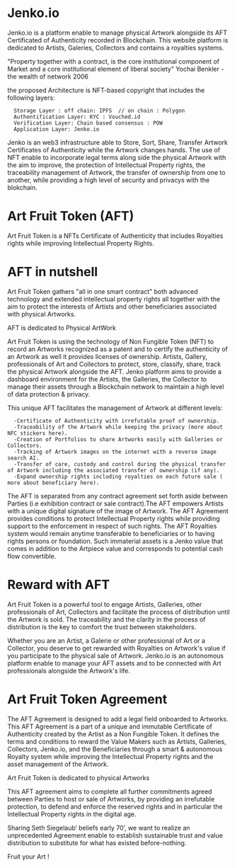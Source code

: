 # Jenko.io
Jenko.io is a platform enable to manage physical Artwork alongside its AFT Certificated of Authenticity recorded in Blockchain. This website platform is dedicated to Artists, Galeries, Collectors and contains a royalties systems.

"Property together with a contract, is the core institutional component of Market and a core institutional element of liberal society" Yochai Benkler - the wealth of network 2006

the proposed Architecture is NFT-based copyright that includes the following layers:

      Storage Layer : off chain: IPFS  // on chain : Polygon
      Authentification Layer: KYC : Vouched.id
      Verification Layer: Chain based consensus : POW
      Application Layer: Jenko.io
 
Jenko is an web3 infrastructure able to Store, Sort, Share, Transfer Artwork Certificates of Authenticity while the Artwork changes hands. The use of NFT enable to incorporate legal terms along side the physical Artwork with the aim to improve, the protection of Intellectual Property rights, the traceability management of Artwork, the transfer of ownership from one to another, while providing a high level of security and privacys with the blokchain.    

# Art Fruit Token (AFT)
Art Fruit Token is a NFTs Certificate of Authenticity that includes Royalties rights while improving Intellectual Property Rights. 

# AFT in nutshell
Art Fruit Token gathers "all in one smart contract" both advanced technology and extended intellectual property rights all together with the aim to protect the interests of Artists and other beneficiaries associated with physical Artworks. 

AFT is dedicated to Physical ArtWork 

Art Fruit Token is using the technology of Non Fungible Token (NFT) to record an Artworks recognized as a patent and to certify the authenticity of an Artwork as well it provides licenses of ownership.
Artists, Gallery, professionals of Art and Collectors to protect, store, classify, share, track the physical Artwork alongside the AFT. Jenko platform aims to provide a dashboard environment for the Artists, the Galleries, the Collector to manage their assets through a Blockchain network to maintain a high level of data protection & privacy. 

This unique AFT facilitates the management of Artwork at different levels:

      -Certificate of Authenticity with irrefutable proof of ownership.
      -Traceability of the Artwork while keeping the privacy (more about NFC stickers here).
      -Creation of Portfolios to share Artworks easily with Galleries or Collectors.
      -Tracking of Artwork images on the internet with a reverse image search AI.
      -Transfer of care, custody and control during the physical transfer of Artwork including the associated transfer of ownership (if any). 
      -Expand ownership rights including royalties on each future sale ( more about beneficiary here).

The AFT is separated from any contract agreement set forth aside between Parties (i.e exhibition contract or sale contract).The AFT empowers Artists with a unique digital signature of the image of Artwork. The AFT Agreement provides conditions to protect Intellectual Property rights while providing support to the enforcement in respect of such rights.  The AFT Royalties system would remain anytime transferable to beneficiaries or to having rights persons or foundation. Such immaterial assets is a Jenko value that comes in addition to the Artpiece value and corresponds to potential cash flow convertible.

# Reward with AFT 
Art Fruit Token is a powerful tool to engage Artists, Galleries, other professionals of Art, Collectors and facilitate the process of distribution until the Artwork is sold. The traceability and the clarity in the process of distribution is the key to comfort the trust between stakeholders. 

Whether you are an Artist, a Galerie or other professional of Art or a Collector, you deserve to get rewarded with Royalties on Artwork's value if you participate to the physical sale of Artwork. Jenko.io is an autonomous platform enable to manage your AFT assets and to be connected with Art professionals alongside the Artwork's life. 

# Art Fruit Token Agreement
The AFT Agreement is designed to add a legal field onboarded to Artworks. This AFT Agreement is a part of a unique and immutable Certificate of Authenticity created by the Artist as a Non Fungible Token. It defines the terms and conditions to reward the Value Makers such as Artists, Galleries, Collectors, Jenko.io, and the Beneficiaries through a smart & autonomous Royalty system while improving the Intellectual Property rights and the asset management of the Artwork. 

Art Fruit Token is dedicated to physical Artworks

This AFT agreement aims to complete all further commitments agreed between Parties to host or sale of Artworks, by providing an irrefutable protection, to defend and enforce the reserved rights and in particular the Intellectual Property rights in the digital age. 

Sharing Seth Siegelaub’ beliefs early 70’, we want to realize an unprecedented Agreement enable to establish sustainable trust and value distribution to substitute for what has existed before-nothing. 

Fruit your Art !

